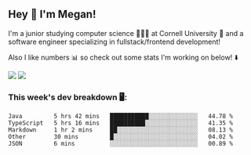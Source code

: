 ## Hey 👋 I'm Megan! 
I'm a junior studying computer science 👩🏻‍💻 at Cornell University 🐻 and a software engineer specializing in fullstack/frontend development!

Also I like numbers 📊 so check out some stats I'm working on below! ⬇️

<img src="https://github-readme-stats.vercel.app/api?username=meganyin13&show_icons=true&hide=stars&count_private=true" />

<img src="https://github-readme-stats.vercel.app/api/top-langs/?username=meganyin13&layout=compact&hide=Jupyter%20Notebook" />

### This week's dev breakdown 🖥:
<!--START_SECTION:waka-->
```text
Java         5 hrs 42 mins   ███████████░░░░░░░░░░░░░░   44.78 % 
TypeScript   5 hrs 16 mins   ██████████░░░░░░░░░░░░░░░   41.35 % 
Markdown     1 hr 2 mins     ██░░░░░░░░░░░░░░░░░░░░░░░   08.13 % 
Other        30 mins         █░░░░░░░░░░░░░░░░░░░░░░░░   04.02 % 
JSON         6 mins          ░░░░░░░░░░░░░░░░░░░░░░░░░   00.89 %
```
<!--END_SECTION:waka-->